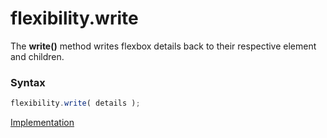 # flexibility.write

The **write()** method writes flexbox details back to their respective element and children.

### Syntax

```js
flexibility.write( details );
```

[Implementation](index.js)
